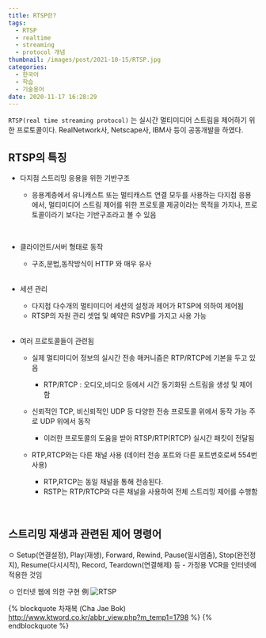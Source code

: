 ```yaml
---
title: RTSP란?
tags:
  - RTSP
  - realtime
  - streaming
  - protocol 개념
thumbnail: /images/post/2021-10-15/RTSP.jpg
categories:
  - 한국어
  - 학습
  - 기술용어
date: 2020-11-17 16:28:29
---
```


`RTSP(real time streaming protocol)` 는 실시간 멀티미디어 스트림을 제어하기 위한 프로토콜이다.
RealNetwork사, Netscape사, IBM사 등이 공동개발을 하였다.

## RTSP의 특징

- 다지점 스트리밍 응용을 위한 기반구조

  - 응용계층에서 유니캐스트 또는 멀티캐스트 연결 모두를 사용하는 다지점 응용에서, 멀티미디어 스트림 제어를 위한 프로토콜 제공이라는 목적을 가지나, 프로토콜이라기 보다는 기반구조라고 볼 수 있음

<br>

- 클라이언트/서버 형태로 동작

  - 구조,문법,동작방식이 HTTP 와 매우 유사

  <br>

- 세션 관리

  - 다지점 다수개의 멀티미디어 세션의 설정과 제어가 RTSP에 의하여 제어됨
  - RTSP의 자원 관리 셋업 및 예약은 RSVP를 가지고 사용 가능

  <br>

- 여러 프로토콜들이 관련됨

  - 실제 멀티미디어 정보의 실시간 전송 매커니즘은 RTP/RTCP에 기본을 두고 있음

    - RTP/RTCP : 오디오,비디오 등에서 시간 동기화된 스트림을 생성 및 제어함

  - 신뢰적인 TCP, 비신뢰적인 UDP 등 다양한 전송 프로토콜 위에서 동작 가능
    주로 UDP 위에서 동작

    - 이러한 프로토콜의 도움을 받아 RTSP/RTP(RTCP) 실시간 패킷이 전달됨

  - RTP,RTCP와는 다른 채널 사용 (데이터 전송 포트와 다른 포트번호로써 554번 사용)
    - RTP,RTCP는 동일 채널을 통해 전송된다.
    - RSTP는 RTP/RTCP와 다른 채널을 사용하여 전체 스트리밍 제어를 수행함

<br>

## 스트리밍 재생과 관련된 제어 명령어

ㅇ Setup(연결설정), Play(재생), Forward, Rewind, Pause(일시멈춤), Stop(완전정지), Resume(다시시작), Record, Teardown(연결해제) 등 - 가정용 VCR을 인터넷에 적용한 것임

ㅇ 인터넷 웹에 의한 구현 例
![RTSP](/images/post/2021-10-15/RTSP.jpg)

{% blockquote 차재복 (Cha Jae Bok) http://www.ktword.co.kr/abbr_view.php?m_temp1=1798 %}
{% endblockquote %}
